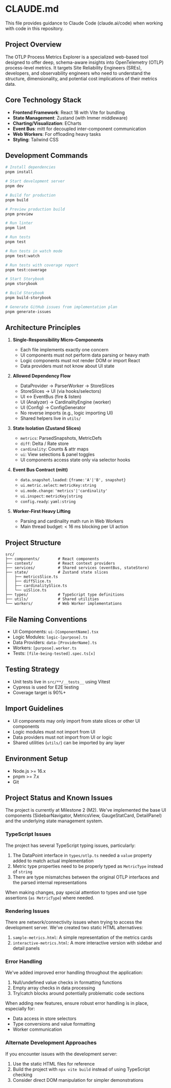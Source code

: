 # CLAUDE.md

This file provides guidance to Claude Code (claude.ai/code) when working with code in this repository.

## Project Overview

The OTLP Process Metrics Explorer is a specialized web-based tool designed to offer deep, schema-aware insights into OpenTelemetry (OTLP) process-level metrics. It targets Site Reliability Engineers (SREs), developers, and observability engineers who need to understand the structure, dimensionality, and potential cost implications of their metrics data.

## Core Technology Stack

- **Frontend Framework**: React 18 with Vite for bundling
- **State Management**: Zustand (with Immer middleware)
- **Charting/Visualization**: ECharts
- **Event Bus**: mitt for decoupled inter-component communication
- **Web Workers**: For offloading heavy tasks
- **Styling**: Tailwind CSS

## Development Commands

```bash
# Install dependencies
pnpm install

# Start development server
pnpm dev

# Build for production
pnpm build

# Preview production build
pnpm preview

# Run linter
pnpm lint

# Run tests
pnpm test

# Run tests in watch mode
pnpm test:watch

# Run tests with coverage report
pnpm test:coverage

# Start Storybook
pnpm storybook

# Build Storybook
pnpm build-storybook

# Generate GitHub issues from implementation plan
pnpm generate-issues
```

## Architecture Principles

1. **Single-Responsibility Micro-Components**
   - Each file implements exactly one concern
   - UI components must not perform data parsing or heavy math
   - Logic components must not render DOM or import React
   - Data providers must not know about UI state

2. **Allowed Dependency Flow**
   - DataProvider → ParserWorker → StoreSlices
   - StoreSlices → UI (via hooks/selectors)
   - UI ↔ EventBus (fire & listen)
   - UI (Analyzer) → CardinalityEngine (worker)
   - UI (Config) → ConfigGenerator
   - No reverse imports (e.g., logic importing UI)
   - Shared helpers live in `utils/`

3. **State Isolation (Zustand Slices)**
   - `metrics`: ParsedSnapshots, MetricDefs
   - `diff`: Delta / Rate store
   - `cardinality`: Counts & attr maps
   - `ui`: View selections & panel toggles
   - UI components access state only via selector hooks

4. **Event Bus Contract (mitt)**
   - `data.snapshot.loaded`: `{frame:'A'|'B', snapshot}`
   - `ui.metric.select`: `metricKey:string`
   - `ui.mode.change`: `'metrics'|'cardinality'`
   - `ui.inspect`: `metricKey|string`
   - `config.ready`: `yaml:string`

5. **Worker-First Heavy Lifting**
   - Parsing and cardinality math run in Web Workers
   - Main thread budget: < 16 ms blocking per UI action

## Project Structure

```
src/
├── components/        # React components
├── context/           # React context providers
├── services/          # Shared services (eventBus, stateStore)
├── state/             # Zustand state slices
│   ├── metricsSlice.ts
│   ├── diffSlice.ts
│   ├── cardinalitySlice.ts
│   └── uiSlice.ts
├── types/             # TypeScript type definitions
├── utils/             # Shared utilities
└── workers/           # Web Worker implementations
```

## File Naming Conventions

- UI Components: `ui-[ComponentName].tsx`
- Logic Modules: `logic-[purpose].ts`
- Data Providers: `data-[ProviderName].ts`
- Workers: `[purpose].worker.ts`
- Tests: `[file-being-tested].spec.ts[x]`

## Testing Strategy

- Unit tests live in `src/**/__tests__` using Vitest
- Cypress is used for E2E testing
- Coverage target is 90%+

## Import Guidelines

- UI components may only import from state slices or other UI components
- Logic modules must not import from UI
- Data providers must not import from UI or logic
- Shared utilities (`utils/`) can be imported by any layer

## Environment Setup

- Node.js >= 16.x
- pnpm >= 7.x
- Git

## Project Status and Known Issues

The project is currently at Milestone 2 (M2). We've implemented the base UI components (SidebarNavigator, MetricsView, GaugeStatCard, DetailPanel) and the underlying state management system.

### TypeScript Issues

The project has several TypeScript typing issues, particularly:
1. The DataPoint interface in `types/otlp.ts` needed a `value` property added to match actual implementation
2. Metric type properties need to be properly typed as `MetricType` instead of `string`
3. There are type mismatches between the original OTLP interfaces and the parsed internal representations

When making changes, pay special attention to types and use type assertions (`as MetricType`) where needed.

### Rendering Issues

There are network/connectivity issues when trying to access the development server. We've created two static HTML alternatives:
1. `sample-metrics.html`: A simple representation of the metrics cards
2. `interactive-metrics.html`: A more interactive version with sidebar and detail panels

### Error Handling

We've added improved error handling throughout the application:
1. Null/undefined value checks in formatting functions
2. Empty array checks in data processing
3. Try/catch blocks around potentially problematic code sections

When adding new features, ensure robust error handling is in place, especially for:
- Data access in store selectors
- Type conversions and value formatting
- Worker communication

### Alternate Development Approaches

If you encounter issues with the development server:
1. Use the static HTML files for reference
2. Build the project with `npx vite build` instead of using TypeScript checking
3. Consider direct DOM manipulation for simpler demonstrations
